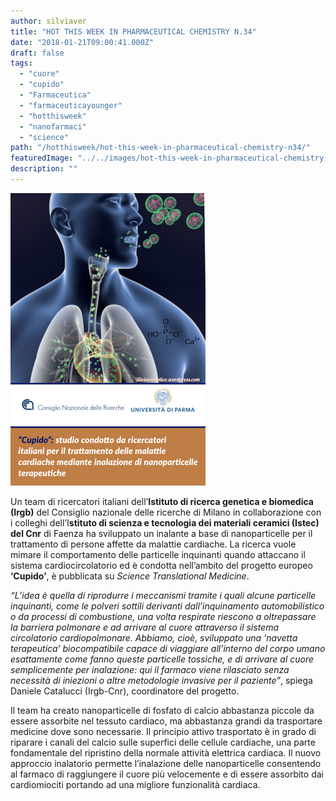 ```yaml
---
author: silviaver
title: "HOT THIS WEEK IN PHARMACEUTICAL CHEMISTRY N.34"
date: "2018-01-21T09:00:41.000Z"
draft: false
tags:
  - "cuore"
  - "cupido"
  - "Farmaceutica"
  - "farmaceuticayounger"
  - "hotthisweek"
  - "nanofarmaci"
  - "science"
path: "/hotthisweek/hot-this-week-in-pharmaceutical-chemistry-n34/"
featuredImage: "../../images/hot-this-week-in-pharmaceutical-chemistry-n-34.md/926f9455-5a16-49c7-a662-119338d6c193.png"
description: ""
---
```


![926F9455-5A16-49C7-A662-119338D6C193.PNG](../../images/hot-this-week-in-pharmaceutical-chemistry-n-34.md/926f9455-5a16-49c7-a662-119338d6c193.png)

Un team di ricercatori italiani dell’**Istituto di ricerca genetica e biomedica (Irgb)** del Consiglio nazionale delle ricerche di Milano in collaborazione con i colleghi dell’I**stituto di scienza e tecnologia dei materiali ceramici (Istec) del Cnr** di Faenza ha sviluppato un inalante a base di nanoparticelle per il trattamento di persone affette da malattie cardiache. La ricerca vuole mimare il comportamento delle particelle inquinanti quando attaccano il sistema cardiocircolatorio ed è condotta nell’ambito del progetto europeo **‘Cupido’**, è pubblicata su _Science Translational Medicine_.

_“L’idea è quella di riprodurre i meccanismi tramite i quali alcune particelle inquinanti, come le polveri sottili derivanti dall’inquinamento automobilistico o da processi di combustione, una volta respirate riescono a oltrepassare la barriera polmonare e ad arrivare al cuore attraverso il sistema circolatorio cardiopolmonare. Abbiamo, cioè, sviluppato una ‘navetta terapeutica’ biocompatibile capace di viaggiare all’interno del corpo umano esattamente come fanno queste particelle tossiche, e di arrivare al cuore semplicemente per inalazione: qui il farmaco viene rilasciato senza necessità di iniezioni o altre metodologie invasive per il paziente”_, spiega Daniele Catalucci (Irgb-Cnr), coordinatore del progetto.

Il team ha creato nanoparticelle di fosfato di calcio abbastanza piccole da essere assorbite nel tessuto cardiaco, ma abbastanza grandi da trasportare medicine dove sono necessarie. Il principio attivo trasportato è in grado di riparare i canali del calcio sulle superfici delle cellule cardiache, una parte fondamentale del ripristino della normale attività elettrica cardiaca. Il nuovo approccio inalatorio permette l’inalazione delle nanoparticelle consentendo al farmaco di raggiungere il cuore più velocemente e di essere assorbito dai cardiomiociti portando ad una migliore funzionalità cardiaca.
